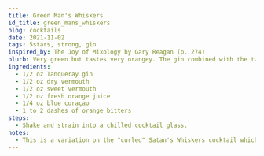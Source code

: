 ```yaml
---
title: Green Man's Whiskers
id_title: green_mans_whiskers
blog: cocktails
date: 2021-11-02
tags: 5stars, strong, gin
inspired_by: The Joy of Mixology by Gary Reagan (p. 274)
blurb: Very green but tastes very orangey. The gin combined with the two types of vermouth and the orange juice and liqueur gives this cocktail a unique flavor that's hard to describe.
ingredients:
  - 1/2 oz Tanqueray gin
  - 1/2 oz dry vermouth
  - 1/2 oz sweet vermouth
  - 1/2 oz fresh orange juice
  - 1/4 oz blue curaçao
  - 1 to 2 dashes of orange bitters
steps:
  - Shake and strain into a chilled cocktail glass.
notes:
  - This is a variation on the "curled" Satan's Whiskers cocktail which replaces the orange curaçao with blue curaçao because that's what I had at the time.
---
```

